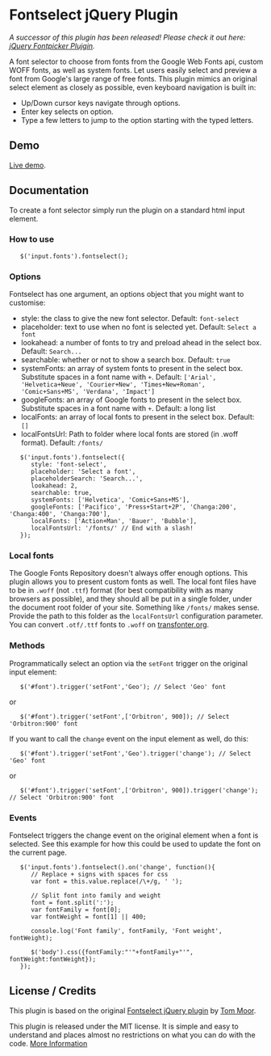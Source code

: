 # Fontselect jQuery Plugin

*A successor of this plugin has been released! Please check it out here: [jQuery Fontpicker Plujgin](https://av01d.github.io/fontpicker-jquery-plugin/).*

A font selector to choose from fonts from the Google Web Fonts api, custom WOFF fonts, as well as system fonts.
Let users easily select and preview a font from Google's large range of free fonts.
This plugin mimics an original select element as closely as possible, even keyboard
navigation is built in:

- Up/Down cursor keys navigate through options.
- Enter key selects on option.
- Type a few letters to jump to the option starting with the typed letters.

## Demo

[Live demo](https://av01d.github.io/fontselect-jquery-plugin/index.html).

## Documentation

To create a font selector simply run the plugin on a standard html input element.

### How to use

```
   $('input.fonts').fontselect();
```

### Options

Fontselect has one argument, an options object that you might want to customise:

* style: the class to give the new font selector. Default: `font-select`
* placeholder: text to use when no font is selected yet. Default: `Select a font`
* lookahead: a number of fonts to try and preload ahead in the select box. Default: `Search...`
* searchable: whether or not to show a search box. Default: `true`
* systemFonts: an array of system fonts to present in the select box. Substitute spaces in a font name with `+`. Default: `['Arial', 'Helvetica+Neue', 'Courier+New', 'Times+New+Roman', 'Comic+Sans+MS', 'Verdana', 'Impact']`
* googleFonts: an array of Google fonts to present in the select box. Substitute spaces in a font name with `+`. Default: a long list
* localFonts: an array of local fonts to present in the select box. Default: `[]`
* localFontsUrl: Path to folder where local fonts are stored (in .woff format). Default: `/fonts/`

```
   $('input.fonts').fontselect({
      style: 'font-select',
      placeholder: 'Select a font',
      placeholderSearch: 'Search...',
      lookahead: 2,
      searchable: true,
      systemFonts: ['Helvetica', 'Comic+Sans+MS'],
      googleFonts: ['Pacifico', 'Press+Start+2P', 'Changa:200', 'Changa:400', 'Changa:700'],
      localFonts: ['Action+Man', 'Bauer', 'Bubble'],
      localFontsUrl: '/fonts/' // End with a slash!
   });
```

### Local fonts

The Google Fonts Repository doesn't always offer enough options. This plugin allows you to present
custom fonts as well. The local font files have to be in `.woff` (not `.ttf`) format (for best compatibility with as many browsers as possible), and they should all be put in a single folder, under the document root folder of your site. Something like `/fonts/` makes sense.
Provide the path to this folder as the `localFontsUrl` configuration parameter.
You can convert `.otf/.ttf` fonts to `.woff` on [transfonter.org](https://transfonter.org/).

### Methods

Programmatically select an option via the `setFont` trigger on the original input element:
```
   $('#font').trigger('setFont','Geo'); // Select 'Geo' font
```
or
```
   $('#font').trigger('setFont',['Orbitron', 900]); // Select 'Orbitron:900' font
```

If you want to call the `change` event on the input element as well, do this:
```
   $('#font').trigger('setFont','Geo').trigger('change'); // Select 'Geo' font
```
or
```
   $('#font').trigger('setFont',['Orbitron', 900]).trigger('change'); // Select 'Orbitron:900' font
```


### Events

Fontselect triggers the change event on the original element when a font is selected.
See this example for how this could be used to update the font on the current page.

```
   $('input.fonts').fontselect().on('change', function(){
      // Replace + signs with spaces for css
      var font = this.value.replace(/\+/g, ' ');

      // Split font into family and weight
      font = font.split(':');
      var fontFamily = font[0];
      var fontWeight = font[1] || 400;

      console.log('Font family', fontFamily, 'Font weight', fontWeight);

      $('body').css({fontFamily:"'"+fontFamily+"'", fontWeight:fontWeight});
   });
```

## License / Credits

This plugin is based on the original [Fontselect jQuery plugin](https://github.com/tommoor/fontselect-jquery-plugin) by [Tom Moor](https://github.com/tommoor).

This plugin is released under the MIT license. It is simple and easy to understand and places almost no restrictions on what you can do with the code.
[More Information](http://en.wikipedia.org/wiki/MIT_License)

